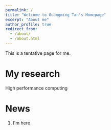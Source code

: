 ```yaml
---
permalink: /
title: "Welcome to Guangming Tan's Homepage"
excerpt: "About me"
author_profile: true
redirect_from: 
  - /about/
  - /about.html
---
```


This is a tentative page for me. 

My research
======
High performance computing 

News
======
1. I'm here
